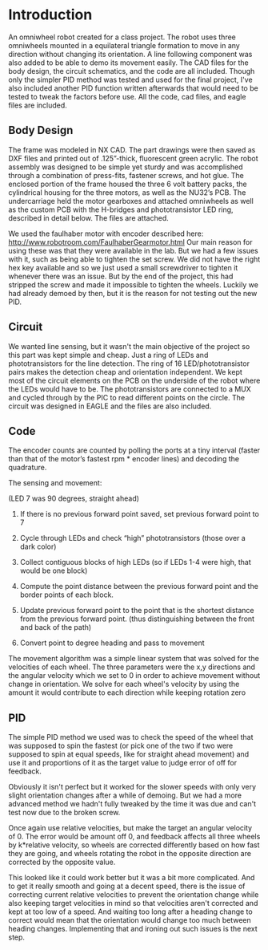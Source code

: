 # Introduction #

An omniwheel robot created for a class project. The robot uses three omniwheels mounted in a equilateral triangle formation to move in any direction without changing its orientation. A line following component was also added to be able to demo its movement easily. The CAD files for the body design, the circuit schematics, and the code are all included. Though only the simpler PID method was tested and used for the final project, I've also included another PID function written afterwards that would need to be tested to tweak the factors before use. 
All the code, cad files, and eagle files are included.

## Body Design ##

The frame was modeled in NX CAD. The part drawings were then saved as DXF files and printed out of .125”-thick, fluorescent green acrylic. The robot assembly was designed to be simple yet sturdy and was accomplished through a combination of press-fits, fastener screws, and hot glue.
The enclosed portion of the frame housed the three 6 volt battery packs, the cylindrical housing for the three motors, as well as the NU32’s PCB. The undercarriage held the motor gearboxes and attached omniwheels as well as the custom PCB with the H-bridges and phototransistor LED ring, described in detail below. The files are attached.

We used the faulhaber motor with encoder described here: http://www.robotroom.com/FaulhaberGearmotor.html 
Our main reason for using these was that they were available in the lab. But we had a few issues with it, such as being able to tighten the set screw. We did not have the right hex key available and so we just used a small screwdriver to tighten it whenever there was an issue. But by the end of the project, this had stripped the screw and made it impossible to tighten the wheels. Luckily we had already demoed by then, but it is the reason for not testing out the new PID.

## Circuit ##

We wanted line sensing, but it wasn't the main objective of the project so this part was kept simple and cheap. Just a ring of LEDs and phototransistors for the line detection. The ring of 16 LED/phototransistor pairs makes the detection cheap and orientation independent. 
We kept most of the circuit elements on the PCB on the underside of the robot where the LEDs would have to be. The phototransistors are connected to a MUX and cycled through by the PIC to read different points on the circle. The circuit was designed in EAGLE and the files are also included.


## Code ##

The encoder counts are counted by polling the ports at a tiny interval (faster than that of the motor’s fastest rpm * encoder lines) and decoding the quadrature.

The sensing and movement:

(LED 7 was 90 degrees, straight ahead)

1.  If there is no previous forward point saved, set previous forward point to 7

2.  Cycle through LEDs and check “high” phototransistors (those over a dark color)

3.  Collect contiguous blocks of high LEDs (so if LEDs 1-4 were high, that would be one 
block)

4.  Compute the point distance between the previous forward point and the border points of 
each block.

5.  Update previous forward point to the point that is the shortest distance from the previous forward point. (thus 
distinguishing between the front and back of the path)

7.  Convert point to degree heading and pass to movement

The movement algorithm was a simple linear system that was solved for the velocities of each 
wheel. The three parameters were the x,y directions and the angular velocity which we set to 
0 in order to achieve movement without change in orientation. 
We solve for each wheel's velocity by using the amount it would contribute to each direction while keeping rotation zero

## PID ##

The simple PID method we used was to check the speed of the wheel that was supposed to spin the fastest (or pick one 
of the two if two were supposed to spin at equal speeds, like for straight ahead movement) and use it and proportions of it
as the target value to judge error of off for feedback.

Obviously it isn't perfect but it worked for the slower speeds 
with only very slight orientation changes after a while of demoing. But we had a more advanced method we hadn't fully tweaked 
by the time it was due and can't test now due to the broken screw. 

Once again use relative velocities, but make the target an angular velocity of 0.  The error would be amount off 0, and feedback affects all three wheels by k*relative velocity, so wheels are corrected differently 
based on how fast they are going, and wheels rotating the robot in the opposite direction are corrected by the opposite value. 

This looked like it could work better but it was a bit more complicated. And to get it really smooth and going at a decent speed, 
there is the issue of correcting current relative velocities to prevent the orientation change while also keeping target velocities in mind
so that velocities aren't corrected and kept at too low of a speed. And waiting too long after a heading change to correct would mean 
that the orientation would change too much between heading changes. Implementing that and ironing out such issues is the next step.

